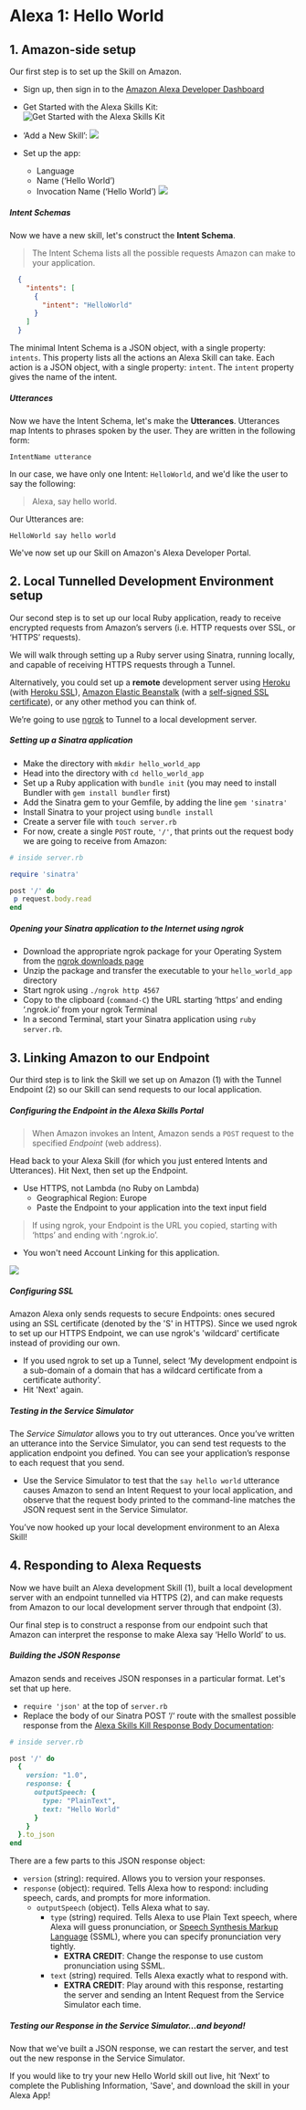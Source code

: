 # Alexa 1: Hello World

## 1. Amazon-side setup
Our first step is to set up the Skill on Amazon.

- Sign up, then sign in to the [Amazon Alexa Developer Dashboard](https://developer.amazon.com/alexa)
- Get Started with the Alexa Skills Kit: 
![Get Started with the Alexa Skills Kit](images/Screen%20Shot%202017-02-22%20at%2011.39.31.png)

- ‘Add a New Skill’: 
![](images/Screen%20Shot%202017-02-22%20at%2011.41.38.png)

- Set up the app:
  - Language
  - Name (‘Hello World’)
  - Invocation Name (‘Hello World’)
![](images/Screen%20Shot%202017-02-22%20at%2011.42.44.png)

##### Intent Schemas

Now we have a new skill, let's construct the **Intent Schema**.
> The Intent Schema lists all the possible requests Amazon can make to your application.

```json
  {
    "intents": [
      {
        "intent": "HelloWorld"
      }
    ]
  }
```

The minimal Intent Schema is a JSON object, with a single property: `intents`. This property lists all the actions an Alexa Skill can take. Each action is a JSON object, with a single property: `intent`. The `intent` property gives the name of the intent.

##### Utterances

Now we have the Intent Schema, let's make the **Utterances**. Utterances map Intents to phrases spoken by the user. They are written in the following form:

```
IntentName utterance
```

In our case, we have only one Intent: `HelloWorld`, and we'd like the user to say the following:

> Alexa, say hello world.

Our Utterances are:

```
HelloWorld say hello world
```

We've now set up our Skill on Amazon's Alexa Developer Portal.

## 2. Local Tunnelled Development Environment setup
Our second step is to set up our local Ruby application, ready to receive encrypted requests from Amazon’s servers (i.e. HTTP requests over SSL, or ‘HTTPS’ requests).

We will walk through setting up a Ruby server using Sinatra, running locally, and capable of receiving HTTPS requests through a Tunnel.

Alternatively, you could set up a **remote** development server using [Heroku](http://heroku.com) (with [Heroku SSL](https://devcenter.heroku.com/articles/ssl)), [Amazon Elastic Beanstalk](https://aws.amazon.com/elasticbeanstalk/?sc_channel=PS&sc_campaign=acquisition_UK&sc_publisher=google&sc_medium=beanstalk_b&sc_content=elastic_beanstalk_e&sc_detail=elastic%20beanstalk&sc_category=beanstalk&sc_segment=159760119038&sc_matchtype=e&sc_country=UK&s_kwcid=AL!4422!3!159760119038!e!!g!!elastic%20beanstalk&ef_id=WKgq9QAABVYkDTpR:20170222115859:s) (with a [self-signed SSL certificate](http://docs.aws.amazon.com/elasticbeanstalk/latest/dg/configuring-https-ssl.html)), or any other method you can think of.

We’re going to use [ngrok](https://ngrok.com/) to Tunnel to a local development server.

##### Setting up a Sinatra application

- Make the directory with `mkdir hello_world_app`
- Head into the directory with `cd hello_world_app`
- Set up a Ruby application with `bundle init` (you may need to install Bundler with `gem install bundler` first)
- Add the Sinatra gem to your Gemfile, by adding the line `gem 'sinatra'`
- Install Sinatra to your project using `bundle install`
- Create a server file with `touch server.rb`
- For now, create a single `POST` route, `'/'`, that prints out the request body we are going to receive from Amazon:

```ruby
# inside server.rb

require 'sinatra'

post '/' do
 p request.body.read
end
```

##### Opening your Sinatra application to the Internet using ngrok

- Download the appropriate ngrok package for your Operating System from the [ngrok downloads page](https://ngrok.com/download)
- Unzip the package and transfer the executable to your `hello_world_app` directory
- Start ngrok using `./ngrok http 4567`
- Copy to the clipboard (`command-C`) the URL starting ‘https’ and ending ‘.ngrok.io’ from your ngrok Terminal
- In a second Terminal, start your Sinatra application using `ruby server.rb`.

## 3. Linking Amazon to our Endpoint
Our third step is to link the Skill we set up on Amazon (1) with the Tunnel Endpoint (2) so our Skill can send requests to our local application.

##### Configuring the Endpoint in the Alexa Skills Portal

> When Amazon invokes an Intent, Amazon sends a `POST` request to the specified _Endpoint_ (web address).

Head back to your Alexa Skill (for which you just entered Intents and Utterances). Hit Next, then set up the Endpoint.

- Use HTTPS, not Lambda (no Ruby on Lambda)
  - Geographical Region: Europe
  - Paste the Endpoint to your application into the text input field

> If using ngrok, your Endpoint is the URL you copied, starting with ‘https’ and ending with ‘.ngrok.io’.

- You won't need Account Linking for this application.

![](images/Screen%20Shot%202017-02-22%20at%2012.31.52.png)

##### Configuring SSL

Amazon Alexa only sends requests to secure Endpoints: ones secured using an SSL certificate (denoted by the 'S' in HTTPS). Since we used ngrok to set up our HTTPS Endpoint, we can use ngrok's 'wildcard' certificate instead of providing our own.

- If you used ngrok to set up a Tunnel, select ‘My development endpoint is a sub-domain of a domain that has a wildcard certificate from a certificate authority’.
- Hit 'Next' again.

##### Testing in the Service Simulator

The _Service Simulator_ allows you to try out utterances. Once you’ve written an utterance into the Service Simulator, you can send test requests to the application endpoint you defined. You can see your application’s response to each request that you send.

- Use the Service Simulator to test that the `say hello world` utterance causes Amazon to send an Intent Request to your local application, and observe that the request body printed to the command-line matches the JSON request sent in the Service Simulator.

You’ve now hooked up your local development environment to an Alexa Skill!

## 4. Responding to Alexa Requests
Now we have built an Alexa development Skill (1), built a local development server with an endpoint tunnelled via HTTPS (2), and can make requests from Amazon to our local development server through that endpoint (3).

Our final step is to construct a response from our endpoint such that Amazon can interpret the response to make Alexa say ‘Hello World’ to us.

##### Building the JSON Response

Amazon sends and receives JSON responses in a particular format. Let's set that up here.

- `require 'json'` at the top of `server.rb`
- Replace the body of our Sinatra POST ‘/‘ route with the smallest possible response from the [Alexa Skills Kill Response Body Documentation](https://developer.amazon.com/public/solutions/alexa/alexa-skills-kit/docs/alexa-skills-kit-interface-reference#response-body-syntax):

```ruby
# inside server.rb

post '/' do
  { 
    version: "1.0",
    response: {
      outputSpeech: {
        type: "PlainText",
        text: "Hello World"
      }
    }
  }.to_json
end
```

There are a few parts to this JSON response object:

- `version` (string): required. Allows you to version your responses.
- `response` (object): required. Tells Alexa how to respond: including speech, cards, and prompts for more information.
  - `outputSpeech` (object). Tells Alexa what to say.
    - `type` (string) required. Tells Alexa to use Plain Text speech, where Alexa will guess pronunciation, or [Speech Synthesis Markup Language](https://developer.amazon.com/public/solutions/alexa/alexa-skills-kit/docs/speech-synthesis-markup-language-ssml-reference) (SSML), where you can specify pronunciation very tightly.
      - **EXTRA CREDIT**: Change the response to use custom pronunciation using SSML.
    - `text` (string) required. Tells Alexa exactly what to respond with.
      - **EXTRA CREDIT**: Play around with this response, restarting the server and sending an Intent Request from the Service Simulator each time.

##### Testing our Response in the Service Simulator...and beyond!

Now that we've built a JSON response, we can restart the server, and test out the new response in the Service Simulator.

If you would like to try your new Hello World skill out live, hit ‘Next’ to complete the Publishing Information, 'Save', and download the skill in your Alexa App!
